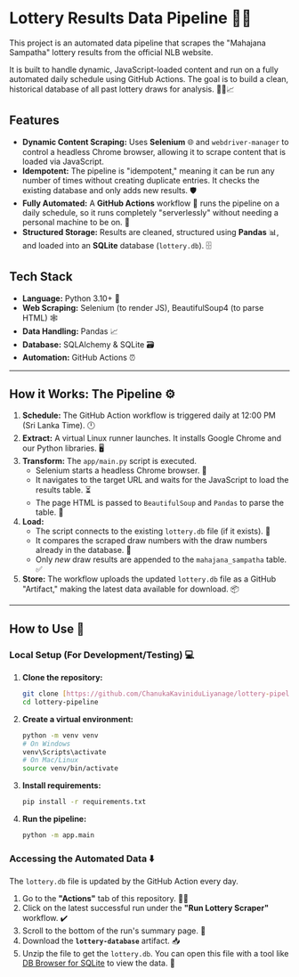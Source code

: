 # Lottery Results Data Pipeline 🎰✨

This project is an automated data pipeline that scrapes the "Mahajana Sampatha" lottery results from the official NLB website.

It is built to handle dynamic, JavaScript-loaded content and run on a fully automated daily schedule using GitHub Actions. The goal is to build a clean, historical database of all past lottery draws for analysis. 🕵️‍♂️📈

## Features

* **Dynamic Content Scraping:** Uses **Selenium** 🌐 and `webdriver-manager` to control a headless Chrome browser, allowing it to scrape content that is loaded via JavaScript.
* **Idempotent:** The pipeline is "idempotent," meaning it can be run any number of times without creating duplicate entries. It checks the existing database and only adds new results. 🛡️
* **Fully Automated:** A **GitHub Actions** workflow 🤖 runs the pipeline on a daily schedule, so it runs completely "serverlessly" without needing a personal machine to be on. 🚀
* **Structured Storage:** Results are cleaned, structured using **Pandas** 📊, and loaded into an **SQLite** database (`lottery.db`). 🗄️

## Tech Stack

* **Language:** Python 3.10+ 🐍
* **Web Scraping:** Selenium (to render JS), BeautifulSoup4 (to parse HTML) 🕸️
* **Data Handling:** Pandas 📈
* **Database:** SQLAlchemy & SQLite 🗃️
* **Automation:** GitHub Actions ⏰

---

## How it Works: The Pipeline ⚙️

1.  **Schedule:** The GitHub Action workflow is triggered daily at 12:00 PM (Sri Lanka Time). 🕛
2.  **Extract:** A virtual Linux runner launches. It installs Google Chrome and our Python libraries. 🖥️
3.  **Transform:** The `app/main.py` script is executed.
    * Selenium starts a headless Chrome browser. 🚀
    * It navigates to the target URL and waits for the JavaScript to load the results table. ⏳
    * The page HTML is passed to `BeautifulSoup` and `Pandas` to parse the table. 🧹
4.  **Load:**
    * The script connects to the existing `lottery.db` file (if it exists). 🔗
    * It compares the scraped draw numbers with the draw numbers already in the database. 🔎
    * Only *new* draw results are appended to the `mahajana_sampatha` table. ✅
5.  **Store:** The workflow uploads the updated `lottery.db` file as a GitHub "Artifact," making the latest data available for download. 📦

---

## How to Use 🚀

### Local Setup (For Development/Testing) 💻

1.  **Clone the repository:**
    ```bash
    git clone [https://github.com/ChanukaKaviniduLiyanage/lottery-pipeline.git](https://github.com/ChanukaKaviniduLiyanage/lottery-pipeline.git)
    cd lottery-pipeline
    ```

2.  **Create a virtual environment:**
    ```bash
    python -m venv venv
    # On Windows
    venv\Scripts\activate
    # On Mac/Linux
    source venv/bin/activate
    ```

3.  **Install requirements:**
    ```bash
    pip install -r requirements.txt
    ```

4.  **Run the pipeline:**
    ```bash
    python -m app.main
    ```

### Accessing the Automated Data ⬇️

The `lottery.db` file is updated by the GitHub Action every day.

1.  Go to the **"Actions"** tab of this repository. 🏃‍♂️
2.  Click on the latest successful run under the **"Run Lottery Scraper"** workflow. ✔️
3.  Scroll to the bottom of the run's summary page. 📜
4.  Download the **`lottery-database`** artifact. 📥
5.  Unzip the file to get the `lottery.db`. You can open this file with a tool like [DB Browser for SQLite](https://sqlitebrowser.org/) to view the data. 👀
